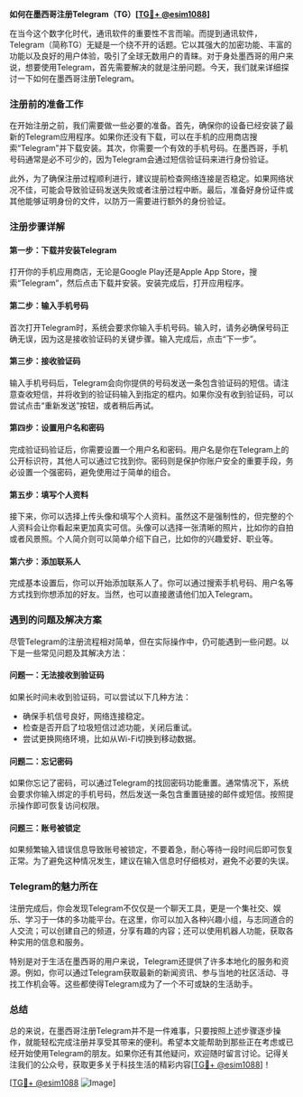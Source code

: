 **如何在墨西哥注册Telegram（TG）[[TG💪+ @esim1088](https://t.me/s/esim1088)]**

在当今这个数字化时代，通讯软件的重要性不言而喻。而提到通讯软件，Telegram（简称TG）无疑是一个绕不开的话题。它以其强大的加密功能、丰富的功能以及良好的用户体验，吸引了全球无数用户的青睐。对于身处墨西哥的用户来说，想要使用Telegram，首先需要解决的就是注册问题。今天，我们就来详细探讨一下如何在墨西哥注册Telegram。

### 注册前的准备工作

在开始注册之前，我们需要做一些必要的准备。首先，确保你的设备已经安装了最新的Telegram应用程序。如果你还没有下载，可以在手机的应用商店搜索“Telegram”并下载安装。其次，你需要一个有效的手机号码。在墨西哥，手机号码通常是必不可少的，因为Telegram会通过短信验证码来进行身份验证。

此外，为了确保注册过程顺利进行，建议提前检查网络连接是否稳定。如果网络状况不佳，可能会导致验证码发送失败或者注册过程中断。最后，准备好身份证件或其他能够证明身份的文件，以防万一需要进行额外的身份验证。

### 注册步骤详解

#### 第一步：下载并安装Telegram

打开你的手机应用商店，无论是Google Play还是Apple App Store，搜索“Telegram”，然后点击下载并安装。安装完成后，打开应用程序。

#### 第二步：输入手机号码

首次打开Telegram时，系统会要求你输入手机号码。输入时，请务必确保号码正确无误，因为这是接收验证码的关键步骤。输入完成后，点击“下一步”。

#### 第三步：接收验证码

输入手机号码后，Telegram会向你提供的号码发送一条包含验证码的短信。请注意查收短信，并将收到的验证码输入到指定的框内。如果你没有收到验证码，可以尝试点击“重新发送”按钮，或者稍后再试。

#### 第四步：设置用户名和密码

完成验证码验证后，你需要设置一个用户名和密码。用户名是你在Telegram上的公开标识符，其他人可以通过它找到你。密码则是保护你账户安全的重要手段，务必设置一个强密码，避免使用过于简单的组合。

#### 第五步：填写个人资料

接下来，你可以选择上传头像和填写个人资料。虽然这不是强制性的，但完整的个人资料会让你看起来更加真实可信。头像可以选择一张清晰的照片，比如你的自拍或者风景照。个人简介则可以简单介绍下自己，比如你的兴趣爱好、职业等。

#### 第六步：添加联系人

完成基本设置后，你可以开始添加联系人了。你可以通过搜索手机号码、用户名等方式找到你想添加的好友。当然，也可以直接邀请他们加入Telegram。

### 遇到的问题及解决方案

尽管Telegram的注册流程相对简单，但在实际操作中，仍可能遇到一些问题。以下是一些常见问题及其解决方法：

#### 问题一：无法接收到验证码

如果长时间未收到验证码，可以尝试以下几种方法：
- 确保手机信号良好，网络连接稳定。
- 检查是否开启了垃圾短信过滤功能，关闭后重试。
- 尝试更换网络环境，比如从Wi-Fi切换到移动数据。

#### 问题二：忘记密码

如果你忘记了密码，可以通过Telegram的找回密码功能重置。通常情况下，系统会要求你输入绑定的手机号码，然后发送一条包含重置链接的邮件或短信。按照提示操作即可恢复访问权限。

#### 问题三：账号被锁定

如果频繁输入错误信息导致账号被锁定，不要着急，耐心等待一段时间后即可恢复正常。为了避免这种情况发生，建议在输入信息时仔细核对，避免不必要的失误。

### Telegram的魅力所在

注册完成后，你会发现Telegram不仅仅是一个聊天工具，更是一个集社交、娱乐、学习于一体的多功能平台。在这里，你可以加入各种兴趣小组，与志同道合的人交流；可以创建自己的频道，分享有趣的内容；还可以使用机器人功能，获取各种实用的信息和服务。

特别是对于生活在墨西哥的用户来说，Telegram还提供了许多本地化的服务和资源。例如，你可以通过Telegram获取最新的新闻资讯、参与当地的社区活动、寻找工作机会等。这些都使得Telegram成为了一个不可或缺的生活助手。

### 总结

总的来说，在墨西哥注册Telegram并不是一件难事，只要按照上述步骤逐步操作，就能轻松完成注册并享受其带来的便利。希望本文能帮助到那些正在考虑或已经开始使用Telegram的朋友。如果你还有其他疑问，欢迎随时留言讨论。记得关注我们的公众号，获取更多关于科技生活的精彩内容[[TG💪+ @esim1088](https://t.me/s/esim1088)]！

[[TG💪+ @esim1088](https://t.me/s/esim1088) ![Image](https://i.postimg.cc/4NQfJmqS/Snipaste-2025-05-13-00-14-12.png)]